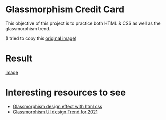 # Glassmorphism Credit Card  
This objective of this project is to practice both HTML & CSS as well as the glassmorphism trend. 

(I tried to copy this [original image](https://i.ytimg.com/vi/uRVnX0k593E/maxresdefault.jpg))


# Result
[image](https://github.com/AltoSolid/credit-card__glasmorphism/blob/main/Img/result.png)


# Interesting resources to see
- [Glassmorphism design effect with html css](https://www.freecodecamp.org/news/glassmorphism-design-effect-with-html-css/)
- [Glassmorphism UI design Trend for 2021](https://anchordigital.com.au/glassmorphism-ui-design-trend-for-2021/)
